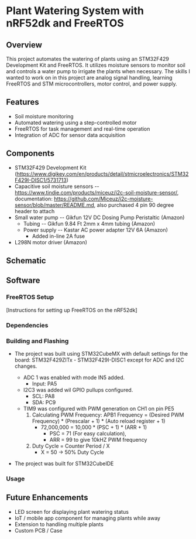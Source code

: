 # Plant Watering System with nRF52dk and FreeRTOS

## Overview
This project automates the watering of plants using an STM32F429 Development Kit and FreeRTOS. 
It utilizes moisture sensors to monitor soil and controls a water pump to irrigate the plants when necessary. 
The skills I wanted to work on in this project are analog signal handling, learning FreeRTOS and STM microcontrollers, motor control, and power supply.

## Features
- Soil moisture monitoring
- Automated watering using a step-controlled motor
- FreeRTOS for task management and real-time operation
- Integration of ADC for sensor data acquisition

## Components
- STM32F429 Development Kit (https://www.digikey.com/en/products/detail/stmicroelectronics/STM32F429I-DISC1/5731713) 
- Capacitive soil moisture sensors -- https://www.tindie.com/products/miceuz/i2c-soil-moisture-sensor/, documentation: https://github.com/Miceuz/i2c-moisture-sensor/blob/master/README.md, also purchased 4 pin 90 degree header to attach
- Small water pump -- Gikfun 12V DC Dosing Pump Peristaltic (Amazon)
    - Tubing -- Gikfun 9.84 Ft 2mm x 4mm tubing (Amazon)
    - Power supply --  Kastar AC power adapter 12V 6A (Amazon)
      - Added in-line 2A fuse 
- L298N motor driver (Amazon)

## Schematic

## Software

### FreeRTOS Setup
[Instructions for setting up FreeRTOS on the nRF52dk]

### Dependencies


### Building and Flashing
- The project was built using STM32CubeMX with default settings for the board: STM32F429ZITx - STM32F429I-DISC1 except for ADC and I2C changes.
    - ADC 1 was enabled with mode IN5 added.
        - Input: PA5
    - I2C3 was added wil GPIO pullups configured. 
        - SCL: PA8 
        - SDA: PC9
    - TIM9 was configured with PWM generation on CH1 on pin PE5
        1. Calculating PWM Frequency: APB1 Frequency = (Desired PWM Frequency) * (Prescalar + 1) * (Auto reload register + 1)
            - 72,000,000 = 10,000 * (PSC + 1) * (ARR + 1)
                - PSC = 71 (For easy calculation),
                - ARR = 99 to give 10kHZ PWM frequency
        2. Duty Cycle = Counter Period / X
            - X = 50 -> 50% Duty Cycle

- The project was built for STM32CubeIDE

### Usage


## Future Enhancements
- LED screen for displaying plant watering status
- IoT / mobile app component for managing plants while away
- Extension to handling multiple plants
- Custom PCB / Case







